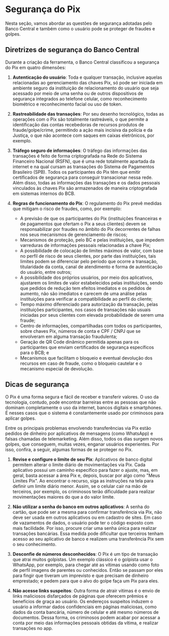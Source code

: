 # Segurança do Pix

Nesta seção, vamos abordar as questões de segurança adotadas pelo Banco Central e também como o usuário pode se proteger de fraudes e golpes.

## Diretrizes de segurança do Banco Central

Durante a criação da ferramenta, o Banco Central classificou a segurança do Pix em quatro dimensões:

1. **Autenticação do usuário**: Toda e qualquer transação, inclusive aquelas relacionadas ao gerenciamento das chaves Pix, só pode ser iniciada em ambiente seguro da instituição de relacionamento do usuário que seja acessado por meio de uma senha ou de outros dispositivos de segurança integrados ao telefone celular, como reconhecimento biométrico e reconhecimento facial ou uso de token.

2. **Rastreabilidade das transações**: Por seu desenho tecnológico, todas as operações com o Pix são totalmente rastreáveis, o que permite a identificação das contas recebedoras de recursos produtos de fraude/golpe/crime, permitindo a ação mais incisiva da polícia e da Justiça, o que não acontece com saques em caixas eletrônicos, por exemplo.

3. **Tráfego seguro de informações**: O tráfego das informações das transações é feito de forma criptografada na Rede do Sistema Financeiro Nacional (RSFN), que é uma rede totalmente apartada da internet e na qual cursam as transações do Sistema de Pagamentos Brasileiro (SPB). Todos os participantes do Pix têm que emitir certificados de segurança para conseguir transacionar nessa rede. Além disso, todas as informações das transações e os dados pessoais vinculados às chaves Pix são armazenados de maneira criptografada em sistemas internos do BCB.

4. **Regras de funcionamento do Pix**: O regulamento do Pix prevê medidas que mitigam o risco de fraudes, como, por exemplo: 
	- A previsão de que os participantes do Pix (instituições financeiras e de pagamentos que ofertam o Pix a seus clientes) devem se responsabilizar por fraudes no âmbito do Pix decorrentes de falhas nos seus mecanismos de gerenciamento de riscos;
	- Mecanismos de proteção, pelo BC e pelas instituições, que impedem varreduras de informações pessoais relacionadas a chave Pix;
	- A possibilidade de colocação de limites máximos de valor, com base no perfil de risco de seus clientes, por parte das instituições, tais limites podem se diferenciar pelo período que ocorre a transação, titularidade da conta, canal de atendimento e forma de autenticação do usuário, entre outros;
	- A possibilidade dos próprios usuários, por meio dos aplicativos, ajustarem os limites de valor estabelecidos pelas instituições, sendo que pedidos de redução tem efeitos imediatos e os pedidos de aumento, não são imediatos e carecem de uma análise pelas instituições para verificar a compatibilidade ao perfil do cliente;
	- Tempo máximo diferenciado para autorização da transação, pelas instituições participantes, nos casos de transações não usuais iniciadas por seus clientes com elevada probabilidade de serem uma fraude;
	- Centro de informações, compartilhadas com todos os participantes, sobre chaves Pix, números de conta e CPF / CNPJ que se envolveram em alguma transação fraudulenta;
	- Geração de QR Code dinâmico permitida apenas para os participantes que enviam certificados de segurança específicos para o BCB; e
	- Mecanismos que facilitam o bloqueio e eventual devolução dos recursos em caso de fraude, como o bloqueio cautelar e o mecanismo especial de devolução.

## Dicas de segurança

O Pix é uma forma segura e fácil de receber e transferir valores. O uso da tecnologia, contudo, pode encontrar barreiras entre as pessoas que não dominam completamente o uso da internet, bancos digitais e smartphones. É nesses casos que o sistema é constantemente usado por criminosos para aplicar golpes. 

Entre os principais problemas envolvendo transferências via Pix estão pedidos de dinheiro por aplicativos de mensagens (como WhatsApp) e falsas chamadas de telemarketing. Além disso, todos os dias surgem novos golpes, que conseguem, muitas vezes, enganar usuários experientes. Por isso, confira, a seguir, algumas formas de se proteger no Pix.

1. **Revise e configure o limite de seu Pix**: Aplicativos de banco digital permitem alterar o limite diário de movimentações via Pix. Cada aplicativo possui um caminho específico para fazer o ajuste, mas, em geral, basta acessar a área Pix e, depois, buscar por algo como "Meus Limites Pix". Ao encontrar o recurso, siga as instruções na tela para definir um limite diário menor. Assim, se o celular cair na mão de terceiros, por exemplo, os criminosos terão dificuldade para realizar movimentações maiores do que a do valor limite.

2. **Não utilizar a senha do banco em outros aplicativos**: A senha do cartão, que pode ser a mesma para confirmar transferência via Pix, não deve ser usada em outros aplicativos ou em cadastro de sites. Em caso de vazamentos de dados, o usuário pode ter o código exposto com mais facilidade. Por isso, procure criar uma senha única para realizar transações bancárias. Essa medida pode dificultar que terceiros tenham acesso ao seu aplicativo de banco e realizem uma transferência Pix sem o seu conhecimento. 

3. **Desconfie de números desconhecidos**: O Pix é um tipo de transação que atrai muitos golpistas. Um exemplo clássico é o golpista usar o WhatsApp, por exemplo, para chegar até as vítimas usando como foto de perfil imagens de parentes ou conhecidos. Então se passam por eles para fingir que tiveram um imprevisto e que precisam de dinheiro emprestado; e pedem para que o alvo do golpe faça um Pix para eles.

4. **Não acesse links suspeitos**: Outra forma de atrair vitimas é o envio de links maliciosos disfarçados de páginas que oferecem prêmios e benefícios de graça ao usuário. Os endereços suspeitos induzem o usuário a informar dados confidenciais em páginas maliciosas, como dados da conta bancária, número de celular e até mesmo números de documentos. Dessa forma, os criminosos podem acabar por acessar a conta por meio das informações pessoais obtidas da vítima, e realizar transações no app.
